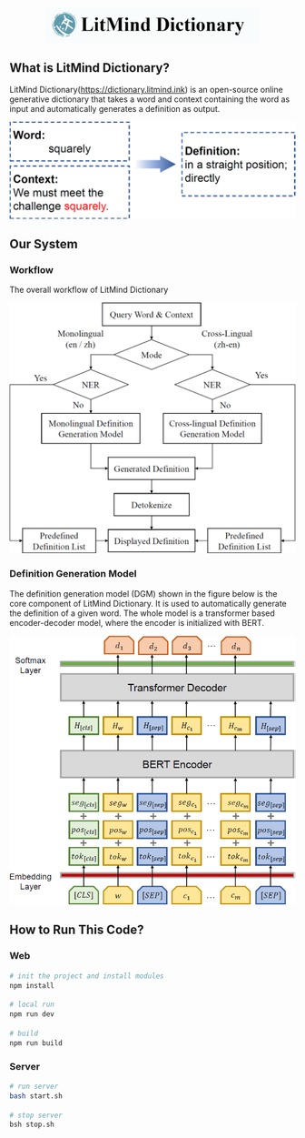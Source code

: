 <p align="center">
<img src="assets/logo.png" width="75%"/>
</p>

## What is LitMind Dictionary?

LitMind Dictionary(https://dictionary.litmind.ink) is an open-source online generative dictionary that takes a word and context containing the word as input and automatically generates a definition as output.

![Main Arch](assets/main_arch.png)

## Our System
### Workflow

The overall workflow of LitMind Dictionary

![Workflow](assets/work_flow.png)

### Definition Generation Model

The definition generation model (DGM) shown in the figure below is the core component of LitMind Dictionary. It is used to automatically generate the definition of a given word. The whole model is a transformer based encoder-decoder
model, where the encoder is initialized with BERT.

![DGM](assets/model.png)

## How to Run This Code?
### Web
``` bash
# init the project and install modules
npm install

# local run
npm run dev

# build
npm run build
```

### Server
``` bash
# run server
bash start.sh

# stop server
bsh stop.sh
```
